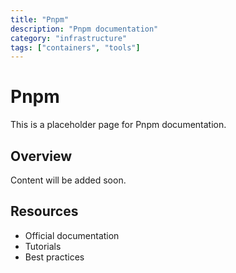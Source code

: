 ```yaml
---
title: "Pnpm"
description: "Pnpm documentation"
category: "infrastructure"
tags: ["containers", "tools"]
---
```


# Pnpm

This is a placeholder page for Pnpm documentation.

## Overview

Content will be added soon.

## Resources

- Official documentation
- Tutorials
- Best practices
